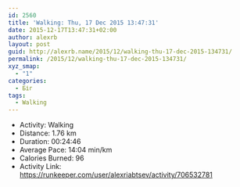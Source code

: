 ```yaml
---
id: 2560
title: 'Walking: Thu, 17 Dec 2015 13:47:31'
date: 2015-12-17T13:47:31+02:00
author: alexrb
layout: post
guid: http://alexrb.name/2015/12/walking-thu-17-dec-2015-134731/
permalink: /2015/12/walking-thu-17-dec-2015-134731/
xyz_smap:
  - "1"
categories:
  - Біг
tags:
  - Walking
---
```

<ul class="rk-list">
  <li class="rk-activity">
    Activity: Walking
  </li>
  <li class="rk-distance">
    Distance: 1.76 km
  </li>
  <li class="rk-duration">
    Duration: 00:24:46
  </li>
  <li class="rk-avg-pace">
    Average Pace: 14:04 min/km
  </li>
  <li class="rk-calories">
    Calories Burned: 96
  </li>
  <li class="rk-activity-link">
    Activity Link: <a href="https://runkeeper.com/user/alexriabtsev/activity/706532781">https://runkeeper.com/user/alexriabtsev/activity/706532781</a>
  </li>
</ul>